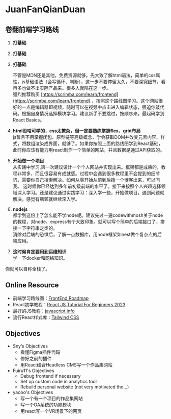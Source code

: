 # JuanFanQianDuan
## 卷翻前端学习路线
1. **打基础**
1. **打基础**
   
1. **打基础**  
   
   不管是MDN还是其他，免费资源就够。先大致了解html语法，简单的css属性，js基础语法（会写循环、判断），这一步不要停留太久，不要深究细节，看再多也做不出实际产品来。很多人就陷在这一步。  
   强烈推荐购买 [https://scrimba.com/learn/frontend](https://scrimba.com/learn/frontend) ，按照这个路线图学习。这个网站很好的一点是编辑器即视频，随时可以在视频中点击进入编辑状态，强迫你敲代码。根据自身情况选择模块学习。建议新手不要跳过，按顺序来。最起码学到React Basics。
2. **html没啥可学的，css太繁杂，但一定要熟练掌握flex、grid布局**  
js暂且不用掌握闭包、原型链等高级概念，学会获取DOM并改变元素内容、样式，将数组渲染成界面，就够了。如果你按照上面的路线图学到React基础，此时你应该有能力用react制作一个简单的网站，并且数据是通过API获取的。
3. **开始做一个项目**  
  从实践中学习,第一次建议设计一个个人网站并实现出来。框架都是成熟的，教程非常多，而且很容易有成就感。过程中会遇到很多教程里不会提到的细节坑，需要你自己搜索解决。如何从零开始从前到后撸一个博客出来，可以问我。
这时候你已经达到多年前初级前端的水平了。接下来按照个人兴趣选择领域深入学习。还是建议通过实践学习：深入学一些，开始做项目，遇到问题就解决，感觉有瓶颈就继续深入学。
4. **nodejs**  
   都学到这份上了怎么能不学node呢。建议先过一遍codewithmosh关于node的教程，对node、express有个大致印象。就可以写个简单的后端接口了，拼接一下字符串之类的。  
消除对后端的恐惧后，了解一点数据库，用node框架如nest做个复杂点的后端应用。
5. **这时候肯定要用到运维知识**  
学一下docker和网络知识。

你就可以自称全栈了。

## Online Resource
- 前端学习路线图：[FrontEnd Roadmap](https://roadmap.sh/)
- React初学教程：[React JS Tutorial For Beginners 2023](https://www.youtube.com/playlist?list=PLSsAz5wf2lkK_ekd0J__44KG6QoXetZza)
- 最好的JS教程：[javascript.info](javascript.info)
- 流行React样式库：[Tailwind CSS](https://tailwindcss.com/)

## Objectives
- Sny‘s Objectives
  - 看懂Figma插件代码
  - 修好之前的插件
  - 用React结合Headless CMS写一个作品集网站
- Fuiru11's Objectives
  - Debug frontend if necessary
  - Set up custom code in analytics tool
  - Rebuild personal website (not very motivated tho...)
- yaooo's Objectives
  - 写一个有一个项目的作品集网站
  - 写一个OA系统的功能模块
  - 用react写一个VR场景下的网页
